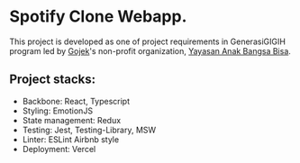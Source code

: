 # Spotify Clone Webapp.

This project is developed as one of project requirements in GenerasiGIGIH program led by [Gojek](https://www.linkedin.com/company/gojek/)'s non-profit organization, [Yayasan Anak Bangsa Bisa](https://www.linkedin.com/company/anakbangsabisa/).

## Project stacks:
- Backbone: React, Typescript
- Styling: EmotionJS
- State management: Redux
- Testing: Jest, Testing-Library, MSW
- Linter: ESLint Airbnb style
- Deployment: Vercel
